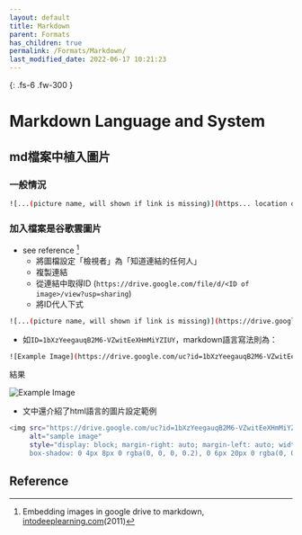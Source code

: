```yaml
---
layout: default
title: Markdown
parent: Formats
has_children: true
permalink: /Formats/Markdown/
last_modified_date: 2022-06-17 10:21:23
---
```


{: .fs-6 .fw-300 }

# Markdown Language and System

## md檔案中植入圖片

### 一般情況

```bash
![...(picture name, will shown if link is missing)](https... location of picture)
```

### 加入檔案是谷歌雲圖片

- see reference [^1]
  - 將圖檔設定「檢視者」為「知道連結的任何人」
  - 複製連結
  - 從連結中取得ID (`https://drive.google.com/file/d/<ID of image>/view?usp=sharing`)
  - 將ID代人下式

```bash
![...(picture name, will shown if link is missing)](https://drive.google.com/uc?id=...)
```

- 如`ID=1bXzYeegauqB2M6-VZwitEeXHmMiYZIUY`，markdown語言寫法則為：

```bash
![Example Image](https://drive.google.com/uc?id=1bXzYeegauqB2M6-VZwitEeXHmMiYZIUY)
```

結果

![Example Image](https://drive.google.com/uc?id=1bXzYeegauqB2M6-VZwitEeXHmMiYZIUY)

- 文中還介紹了html語言的圖片設定範例

```bash
<img src="https://drive.google.com/uc?id=1bXzYeegauqB2M6-VZwitEeXHmMiYZIUY"
     alt="sample image"
     style="display: block; margin-right: auto; margin-left: auto; width: 90%;
     box-shadow: 0 4px 8px 0 rgba(0, 0, 0, 0.2), 0 6px 20px 0 rgba(0, 0, 0, 0.19)" />
```


## Reference

[^1]: Embedding images in google drive to markdown, [intodeeplearning.com][1](2011)

[1]: https://www.intodeeplearning.com/embedding-images-in-google-drive-to-markdown/ "Embedding images in google drive to markdown, May 11, 2022 • 1 min read "